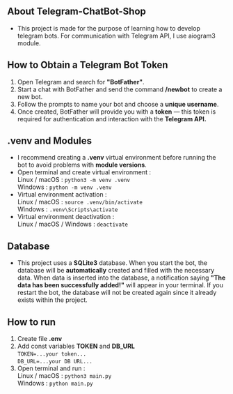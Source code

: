 ## About Telegram-ChatBot-Shop
- This project is made for the purpose of learning how to develop telegram bots. For communication with Telegram API, I use aiogram3 module.


## How to Obtain a Telegram Bot Token

1. Open Telegram and search for **"BotFather"**.
2. Start a chat with BotFather and send the command **/newbot** to create a new bot.
3. Follow the prompts to name your bot and choose a **unique username**.
4. Once created, BotFather will provide you with a **token** — this token is required for authentication and interaction with the **Telegram API.**

## .venv and Modules

- I recommend creating a **.venv** virtual environment before running the bot to avoid problems with **module versions**. <br>
- Open terminal and create virtual environment : <br>
Linux / macOS : ```python3 -m venv .venv```<br>
Windows : ```python -m venv .venv```<br>
- Virtual environment activation : <br>
Linux / macOS : ```source .venv/bin/activate```<br>
Windows : ```.venv\Scripts\activate``` <br>
- Virtual environment deactivation : <br>
Linux / macOS / Windows : ```deactivate```<br>

## Database

- This project uses a **SQLite3** database. When you start the bot, the database will be **automatically** created and filled with the necessary data. When data is inserted into the database, a notification saying **"The data has been successfully added!"** will appear in your terminal. If you restart the bot, the database will not be created again since it already exists within the project.<br>

## How to run

1. Create file **.env**<br>
2. Add const variables __TOKEN__ and **DB_URL**<br>
```TOKEN=...your token...```<br>
```DB_URL=...your DB URL...```<br>
3. Open terminal and run :<br>
Linux / macOS : ```python3 main.py```<br>
Windows : ```python main.py```
